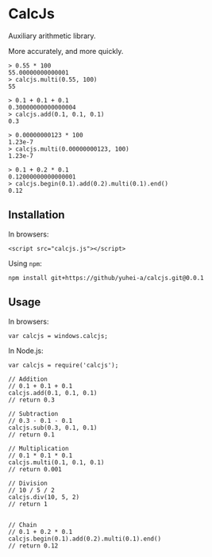 CalcJs
==========

Auxiliary arithmetic library. 

More accurately, and more quickly.

```
> 0.55 * 100
55.00000000000001
> calcjs.multi(0.55, 100)
55

> 0.1 + 0.1 + 0.1
0.30000000000000004
> calcjs.add(0.1, 0.1, 0.1)
0.3

> 0.00000000123 * 100
1.23e-7
> calcjs.multi(0.00000000123, 100)
1.23e-7

> 0.1 + 0.2 * 0.1
0.12000000000000001
> calcjs.begin(0.1).add(0.2).multi(0.1).end()
0.12
```

## Installation
In browsers:
```
<script src="calcjs.js"></script>
```

Using `npm`:
```
npm install git+https://github/yuhei-a/calcjs.git@0.0.1
```

## Usage
In browsers:
```
var calcjs = windows.calcjs;
```

In Node.js:
```
var calcjs = require('calcjs');
```

```
// Addition
// 0.1 + 0.1 + 0.1
calcjs.add(0.1, 0.1, 0.1)
// return 0.3

// Subtraction
// 0.3 - 0.1 - 0.1
calcjs.sub(0.3, 0.1, 0.1)
// return 0.1

// Multiplication
// 0.1 * 0.1 * 0.1
calcjs.multi(0.1, 0.1, 0.1)
// return 0.001

// Division
// 10 / 5 / 2
calcjs.div(10, 5, 2)
// return 1


// Chain
// 0.1 + 0.2 * 0.1
calcjs.begin(0.1).add(0.2).multi(0.1).end()
// return 0.12
```
